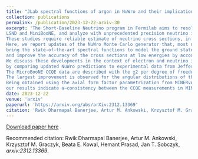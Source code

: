 ```yaml
---
title: "JLab spectral functions of argon in NuWro and their implications for MicroBooNE"
collection: publications
permalink: /publication/2023-12-22-arxiv-30
excerpt: 'The Short-Baseline Neutrino program in Fermilab aims to resolve the nature of the low-energy excess events observed in 
LSND and MiniBooNE, and analyze with unprecedented precision neutrino interactions with argon. 
These studies require reliable estimate of neutrino cross sections, in particular for charged current quasielastic scattering (CCQE). 
Here, we report updates of the NuWro Monte Carlo generator that, most notably, 
bring the state-of-the-art spectral functions to model the ground state properties of the argon nucleus, 
and improve the accuracy of the cross sections at low energies by accounting for the effects of the nuclear Coulomb potential. 
We discuss these developments in the context of electron and neutrino interactions, 
by comparing updated NuWro predictions to experimental data from Jefferson Laboratory Hall A and MicroBooNE. 
The MicroBooNE CCQE data are described with the χ2 per degree of freedom of 0.7, compared with 1.0 in the local Fermi gas model. 
The largest improvement is observed for the angular distributions of the produced protons, where the χ2 reduces nearly by half. 
Being obtained using the axial form factor parametrization from MINERvA, 
our results indicate a~consistency between the CCQE measurements in MINERvA and MicroBooNE.'
date: 2023-12-22
venue: 'arxiv'
paperurl: 'https://arxiv.org/abs/arXiv:2312.13369'
citation: 'Rwik Dharmapal Banerjee, Artur M. Ankowski, Krzysztof M. Graczyk, Beata E. Kowal, Hemant Prasad, Jan T. Sobczyk, arXiv:2312.13369'
---
```


[Download paper here](https://arxiv.org/pdf/2312.13369)

Recommended citation: Rwik Dharmapal Banerjee, Artur M. Ankowski, Krzysztof M. Graczyk, Beata E. Kowal, Hemant Prasad, Jan T. Sobczyk, <i>arxiv:2312.13369</i>.
